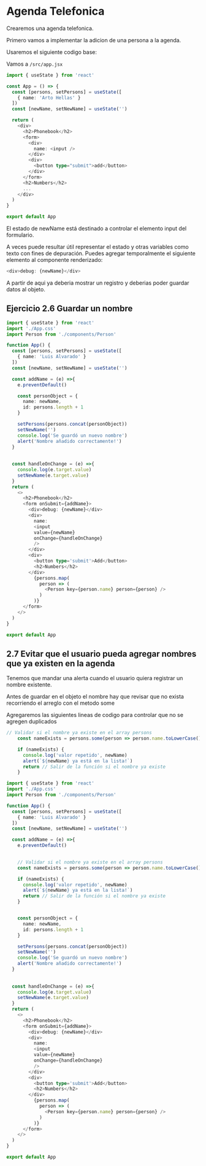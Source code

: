 # Agenda Telefonica

Crearemos una agenda telefonica.

Primero vamos a implementar la adicion de una persona a la agenda.

Usaremos el siguiente codigo base:

Vamos a `/src/app.jsx`

```typescript
import { useState } from 'react'

const App = () => {
  const [persons, setPersons] = useState([
    { name: 'Arto Hellas' }
  ]) 
  const [newName, setNewName] = useState('')

  return (
    <div>
      <h2>Phonebook</h2>
      <form>
        <div>
          name: <input />
        </div>
        <div>
          <button type="submit">add</button>
        </div>
      </form>
      <h2>Numbers</h2>
      ...
    </div>
  )
}

export default App
```

El estado de newName está destinado a controlar el elemento input del formulario.

A veces puede resultar útil representar el estado y otras variables como texto con fines de depuración. Puedes agregar temporalmente el siguiente elemento al componente renderizado:

```typescript
<div>debug: {newName}</div>
```

A partir de aqui ya deberia mostrar un registro y deberias poder guardar datos al objeto.


## Ejercicio 2.6 Guardar un nombre

```typescript
import { useState } from 'react'
import './App.css'
import Person from './components/Person'

function App() {
  const [persons, setPersons] = useState([
    { name: 'Luis Alvarado' }
  ])
  const [newName, setNewName] = useState('')

  const addName = (e) =>{
    e.preventDefault()

    const personObject = {
      name: newName,
      id: persons.length + 1
    }

    setPersons(persons.concat(personObject))
    setNewName('')
    console.log('Se guardó un nuevo nombre')
    alert('Nombre añadido correctamente!')
  }
  
  
  const handleOnChange = (e) =>{
    console.log(e.target.value)
    setNewName(e.target.value)
  }
  return (
    <>
      <h2>Phonebook</h2>
      <form onSubmit={addName}>
        <div>debug: {newName}</div>
        <div>
          name: 
          <input 
          value={newName}
          onChange={handleOnChange}
          />
        </div>
        <div>
          <button type='submit'>Add</button>
          <h2>Numbers</h2>
        </div>
          {persons.map(
            person => (
              <Person key={person.name} person={person} />
            )
          )}
      </form>
    </>
  )
}

export default App

```

## 2.7 Evitar que el usuario pueda agregar nombres que ya existen en la agenda

Tenemos que mandar una alerta cuando el usuario quiera registrar un nombre existente.

Antes de guardar en el objeto el nombre hay que revisar que no exista recorriendo el arreglo con el metodo some


Agregaremos las siguientes lineas de codigo para controlar que no se agregen duplicados
```typescript
// Validar si el nombre ya existe en el array persons
    const nameExists = persons.some(person => person.name.toLowerCase() === newName.toLowerCase())

    if (nameExists) {
      console.log('valor repetido', newName)
      alert(`${newName} ya está en la lista!`)
      return // Salir de la función si el nombre ya existe
    }
```

```typescript
import { useState } from 'react'
import './App.css'
import Person from './components/Person'

function App() {
  const [persons, setPersons] = useState([
    { name: 'Luis Alvarado' }
  ])
  const [newName, setNewName] = useState('')

  const addName = (e) =>{
    e.preventDefault()
    

    // Validar si el nombre ya existe en el array persons
    const nameExists = persons.some(person => person.name.toLowerCase() === newName.toLowerCase())

    if (nameExists) {
      console.log('valor repetido', newName)
      alert(`${newName} ya está en la lista!`)
      return // Salir de la función si el nombre ya existe
    }


    const personObject = {
      name: newName,
      id: persons.length + 1
    }

    setPersons(persons.concat(personObject))
    setNewName('')
    console.log('Se guardó un nuevo nombre')
    alert('Nombre añadido correctamente!')
  }
  
  
  const handleOnChange = (e) =>{
    console.log(e.target.value)
    setNewName(e.target.value)
  }
  return (
    <>
      <h2>Phonebook</h2>
      <form onSubmit={addName}>
        <div>debug: {newName}</div>
        <div>
          name: 
          <input 
          value={newName}
          onChange={handleOnChange}
          />
        </div>
        <div>
          <button type='submit'>Add</button>
          <h2>Numbers</h2>
        </div>
          {persons.map(
            person => (
              <Person key={person.name} person={person} />
            )
          )}
      </form>
    </>
  )
}

export default App

```
